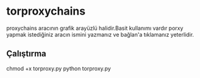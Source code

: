 # torproxychains
proxychains aracının grafik arayüzlü halidir.Basit kullanımı vardır porxy yapmak istediğiniz aracın ismini yazmanız ve bağlan'a tıklamanız yeterlidir.
## Çalıştırma
chmod +x torproxy.py
python torproxy.py

